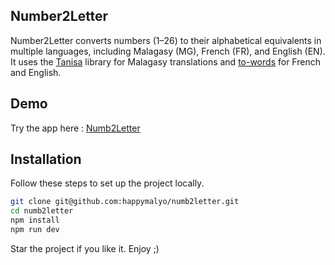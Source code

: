 ## Number2Letter

Number2Letter converts numbers (1–26) to their alphabetical equivalents in multiple languages, including Malagasy (MG), French (FR), and English (EN). It uses the [Tanisa](https://www.npmjs.com/package/tanisa) library for Malagasy translations and [to-words](https://www.npmjs.com/package/to-words) for French and English.

## Demo

Try the app here : [Numb2Letter](#)

## Installation

Follow these steps to set up the project locally.

```bash
git clone git@github.com:happymalyo/numb2letter.git
cd numb2letter
npm install
npm run dev
```

Star the project if you like it. Enjoy ;)
